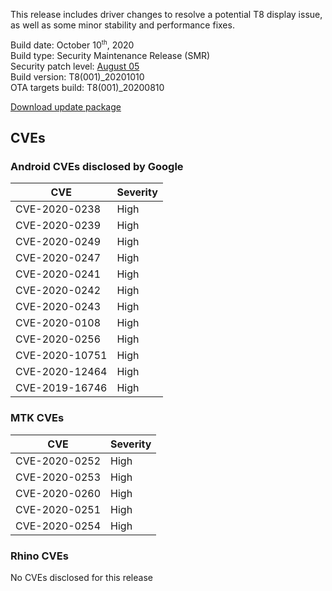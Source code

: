 This release includes driver changes to resolve a potential T8 display issue, as well as some minor stability and performance fixes.

Build date: October 10<sup><small>th</small></sup>, 2020  
Build type: Security Maintenance Release (SMR)  
Security patch level: [August 05](https://source.android.com/security/bulletin/2020-08-01)  
Build version: T8(001)_20201010  
OTA targets build: T8(001)_20200810

<i class="far fa-cloud-download-alt"></i> [Download update package](https://android.googleapis.com/packages/ota-api/package/dd08d478ca02f8845e695197980cef06283d170f.zip)  

## CVEs
### Android CVEs disclosed by Google

| **CVE** | **Severity** |
|---------|--------------|
| CVE-2020-0238 | High |
| CVE-2020-0239 | High |
| CVE-2020-0249 | High |
| CVE-2020-0247 | High |
| CVE-2020-0241 | High |
| CVE-2020-0242 | High |
| CVE-2020-0243 | High |
| CVE-2020-0108 | High |
| CVE-2020-0256 | High |
| CVE-2020-10751 | High |
| CVE-2020-12464 | High |
| CVE-2019-16746 | High |

### MTK CVEs

| **CVE** | **Severity** |
|---------|--------------|
| CVE-2020-0252 | High |
| CVE-2020-0253 | High |
| CVE-2020-0260 | High |
| CVE-2020-0251 | High |
| CVE-2020-0254 | High |


### Rhino CVEs
No CVEs disclosed for this release
